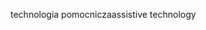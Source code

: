 <span data-ttu-id="98e76-101">technologia pomocnicza</span><span class="sxs-lookup"><span data-stu-id="98e76-101">assistive technology</span></span>